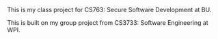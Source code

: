 This is my class project for CS763: Secure Software Development at BU.

This is built on my group project from CS3733: Software Engineering at WPI.
